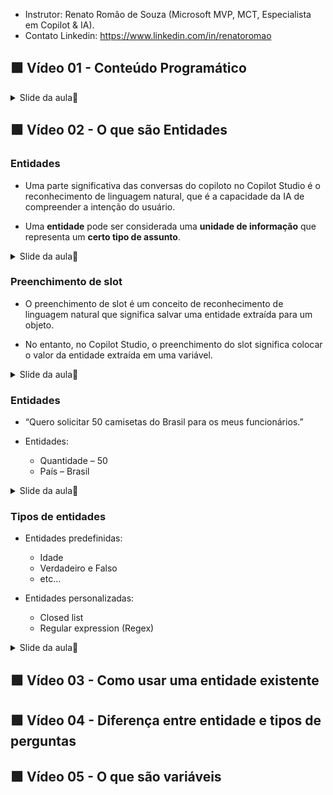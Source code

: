 - Instrutor: Renato Romão de Souza (Microsoft MVP, MCT, Especialista em Copilot & IA).
- Contato Linkedin: https://www.linkedin.com/in/renatoromao

## 🟩 Vídeo 01 - Conteúdo Programático

<details>
<summary> Slide da aula🔻</summary>
<p align="center">
    <img src="images/image.png" alt="" width="840">
</p>
</details>

## 🟩 Vídeo 02 - O que são Entidades

### Entidades

- Uma parte significativa das conversas do copiloto no Copilot Studio é o reconhecimento de linguagem natural, que é a capacidade da IA de compreender a intenção do usuário.

- Uma **entidade** pode ser considerada uma **unidade de informação** que representa um **certo tipo de assunto**.

<details>
<summary> Slide da aula🔻</summary>
<p align="center">
    <img src="images/image-2.png" alt="" width="840">
</p>
</details>

### Preenchimento de slot

- O preenchimento de slot é um conceito de reconhecimento de linguagem natural que significa salvar uma entidade extraída para um objeto.

- No entanto, no Copilot Studio, o preenchimento do slot significa colocar o valor da entidade extraída em uma variável.

<details>
<summary> Slide da aula🔻</summary>
<p align="center">
    <img src="images/image-3.png" alt="" width="840">
</p>
</details>

### Entidades

- “Quero solicitar 50 camisetas do Brasil para os meus funcionários.”

- Entidades:
  - Quantidade – 50  
  - País – Brasil

<details>
<summary> Slide da aula🔻</summary>
<p align="center">
    <img src="images/image-4.png" alt="" width="840">
</p>
</details>

### Tipos de entidades

- Entidades predefinidas:
  - Idade
  - Verdadeiro e Falso
  - etc...

- Entidades personalizadas:
  - Closed list
  - Regular expression (Regex)


<details>
<summary> Slide da aula🔻</summary>
<p align="center">
    <img src="images/image-5.png" alt="" width="840">
</p>
</details>


## 🟩 Vídeo 03 - Como usar uma entidade existente

## 🟩 Vídeo 04 - Diferença entre entidade e tipos de perguntas

## 🟩 Vídeo 05 - O que são variáveis

